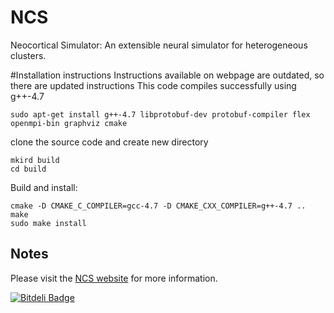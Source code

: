 NCS
===

Neocortical Simulator: An extensible neural simulator for heterogeneous clusters.

#Installation instructions
Instructions available on webpage are outdated, so there are updated instructions
This code compiles successfully using g++-4.7
```
sudo apt-get install g++-4.7 libprotobuf-dev protobuf-compiler flex openmpi-bin graphviz cmake
```
clone the source code and create new directory
```
mkird build
cd build
```
Build and install:
```
cmake -D CMAKE_C_COMPILER=gcc-4.7 -D CMAKE_CXX_COMPILER=g++-4.7 ..
make
sudo make install
```

Notes
-----

Please visit the [NCS website] for more information.


[NCS website]: http://ncs.io/docs/installation/


[![Bitdeli Badge](https://d2weczhvl823v0.cloudfront.net/BrainComputationLab/ncs/trend.png)](https://bitdeli.com/free "Bitdeli Badge")

